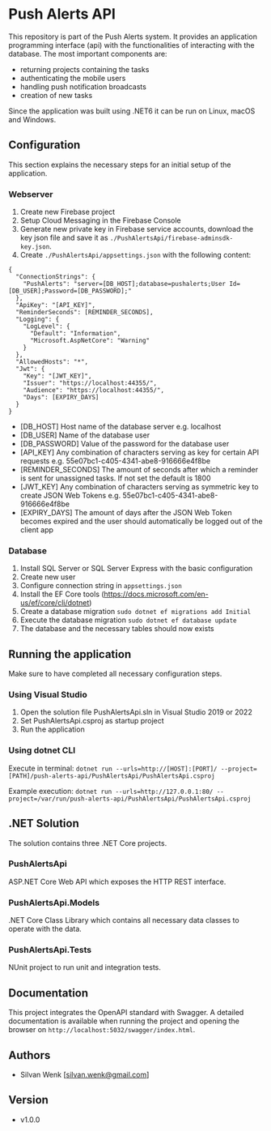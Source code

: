 # Push Alerts API
This repository is part of the Push Alerts system. It provides an application programming interface (api) 
with the functionalities of interacting with the database. The most important components are:

- returning projects containing the tasks
- authenticating the mobile users
- handling push notification broadcasts
- creation of new tasks

Since the application was built using .NET6 it can be run on Linux, macOS and Windows.

## Configuration
This section explains the necessary steps for an initial setup of the application.

### Webserver
1. Create new Firebase project
2. Setup Cloud Messaging in the Firebase Console
3. Generate new private key in Firebase service accounts, download the key json file and save it as `./PushAlertsApi/firebase-adminsdk-key.json`.
4. Create `./PushAlertsApi/appsettings.json` with the following content:
```
{
  "ConnectionStrings": {
    "PushAlerts": "server=[DB_HOST];database=pushalerts;User Id=[DB_USER];Password=[DB_PASSWORD];"
  },
  "ApiKey": "[API_KEY]",
  "ReminderSeconds": [REMINDER_SECONDS],
  "Logging": {
    "LogLevel": {
      "Default": "Information",
      "Microsoft.AspNetCore": "Warning"
    }
  },
  "AllowedHosts": "*",
  "Jwt": {
    "Key": "[JWT_KEY]",
    "Issuer": "https://localhost:44355/",
    "Audience": "https://localhost:44355/",
    "Days": [EXPIRY_DAYS]
  }
}
```
- [DB_HOST] Host name of the database server e.g. localhost
- [DB_USER] Name of the database user
- [DB_PASSWORD] Value of the password for the database user
- [API_KEY] Any combination of characters serving as key for certain API requests e.g. 55e07bc1-c405-4341-abe8-916666e4f8be
- [REMINDER_SECONDS] The amount of seconds after which a reminder is sent for unassigned tasks. If not set the default is 1800
- [JWT_KEY] Any combination of characters serving as symmetric key to create JSON Web Tokens e.g. 55e07bc1-c405-4341-abe8-916666e4f8be
- [EXPIRY_DAYS] The amount of days after the JSON Web Token becomes expired and the user should automatically be logged out of the client app

### Database
1. Install SQL Server or SQL Server Express with the basic configuration
2. Create new user
3. Configure connection string in `appsettings.json`
4. Install the EF Core tools (https://docs.microsoft.com/en-us/ef/core/cli/dotnet)
5. Create a database migration `sudo dotnet ef migrations add Initial`
6. Execute the database migration `sudo dotnet ef database update`
7. The database and the necessary tables should now exists 

## Running the application
Make sure to have completed all necessary configuration steps.

### Using Visual Studio
1. Open the solution file PushAlertsApi.sln in Visual Studio 2019 or 2022
2. Set PushAlertsApi.csproj as startup project
3. Run the application

### Using dotnet CLI
Execute in terminal: `dotnet run --urls=http://[HOST]:[PORT]/ --project= [PATH]/push-alerts-api/PushAlertsApi/PushAlertsApi.csproj`

Example execution: `dotnet run --urls=http://127.0.0.1:80/ --project=/var/run/push-alerts-api/PushAlertsApi/PushAlertsApi.csproj`

## .NET Solution
The solution contains three .NET Core projects.

### PushAlertsApi
ASP.NET Core Web API which exposes the HTTP REST interface.

### PushAlertsApi.Models
.NET Core Class Library which contains all necessary data classes to operate with the data.

### PushAlertsApi.Tests
NUnit project to run unit and integration tests.

## Documentation
This project integrates the OpenAPI standard with Swagger. A detailed documentation is available when running the project and opening the browser on `http://localhost:5032/swagger/index.html`.

## Authors
- Silvan Wenk [silvan.wenk@gmail.com]

## Version
- v1.0.0